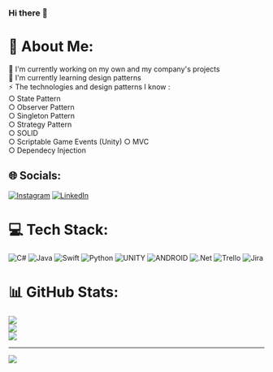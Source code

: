 ### Hi there 👋

# 💫 About Me:
🔭 I'm currently working on my own and my company's projects<br>🌱 I'm currently learning design patterns<br>⚡ The technologies and design patterns I know : <br>      ○ State Pattern<br>      ○ Observer Pattern<br>      ○ Singleton Pattern<br>      ○ Strategy Pattern<br>      ○ SOLID<br>      ○ Scriptable Game Events (Unity)      ○ MVC<br>       ○ Dependecy Injection<br> 


## 🌐 Socials:
[![Instagram](https://img.shields.io/badge/Instagram-%23E4405F.svg?logo=Instagram&logoColor=white)](https://instagram.com/ilomatik) [![LinkedIn](https://img.shields.io/badge/LinkedIn-%230077B5.svg?logo=linkedin&logoColor=white)](https://linkedin.com/in/ilkerakveran) 

# 💻 Tech Stack:
![C#](https://img.shields.io/badge/c%23-%23239120.svg?style=for-the-badge&logo=c-sharp&logoColor=white) ![Java](https://img.shields.io/badge/java-%23ED8B00.svg?style=for-the-badge&logo=java&logoColor=white) ![Swift](https://img.shields.io/badge/swift-F54A2A?style=for-the-badge&logo=swift&logoColor=white) ![Python](https://img.shields.io/badge/python-3670A0?style=for-the-badge&logo=python&logoColor=ffdd54) ![UNITY](https://img.shields.io/badge/Unity-%2320232a.svg?style=for-the-badge&logo=unity&logoColor=white) ![ANDROID](https://img.shields.io/badge/android-%2320232a.svg?style=for-the-badge&logo=android&logoColor=%a4c639) ![.Net](https://img.shields.io/badge/.NET-5C2D91?style=for-the-badge&logo=.net&logoColor=white) ![Trello](https://img.shields.io/badge/Trello-%23026AA7.svg?style=for-the-badge&logo=Trello&logoColor=white) ![Jira](https://img.shields.io/badge/jira-%230A0FFF.svg?style=for-the-badge&logo=jira&logoColor=white)
# 📊 GitHub Stats:
![](https://github-readme-stats.vercel.app/api?username=ilomatik&theme=gruvbox&hide_border=false&include_all_commits=false&count_private=false)<br/>
![](https://github-readme-streak-stats.herokuapp.com/?user=ilomatik&theme=gruvbox&hide_border=false)<br/>
![](https://github-readme-stats.vercel.app/api/top-langs/?username=ilomatik&theme=gruvbox&hide_border=false&include_all_commits=false&count_private=false&layout=compact)

---
[![](https://visitcount.itsvg.in/api?id=ilomatik&icon=2&color=3)](https://visitcount.itsvg.in)

<!-- Proudly created with GPRM ( https://gprm.itsvg.in ) -->
